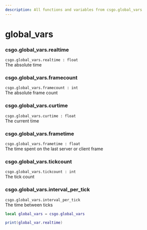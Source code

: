 ```yaml
---
description: All functions and variables from csgo.global_vars
---
```


# global\_vars

### csgo.global\_vars.realtime

`csgo.global_vars.realtime : float`  
The absolute time

### csgo.global\_vars.framecount

`csgo.global_vars.framecount : int`  
The absolute frame count

### csgo.global\_vars.curtime

`csgo.global_vars.curtime : float`  
The current time

### csgo.global\_vars.frametime

`csgo.global_vars.frametime : float`  
The time spent on the last server or client frame

### csgo.global\_vars.tickcount

 `csgo.global_vars.tickcount : int`  
The tick count

### csgo.global\_vars.interval\_per\_tick

 `csgo.global_vars.interval_per_tick`  
The time between ticks

```lua
local global_vars = csgo.global_vars

print(global_var.realtime)
```

